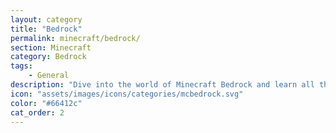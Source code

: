 ```yaml
---
layout: category
title: "Bedrock"
permalink: minecraft/bedrock/
section: Minecraft
category: Bedrock
tags:
    - General
description: "Dive into the world of Minecraft Bedrock and learn all there is."
icon: "assets/images/icons/categories/mcbedrock.svg"
color: "#66412c"
cat_order: 2
---
```

